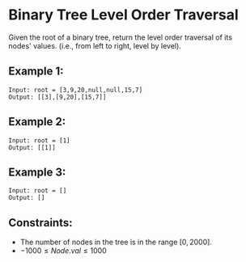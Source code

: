 # Binary Tree Level Order Traversal

Given the root of a binary tree, return the level order traversal of its  
nodes' values. (i.e., from left to right, level by level).

 

## Example 1:

    Input: root = [3,9,20,null,null,15,7]
    Output: [[3],[9,20],[15,7]]

## Example 2:

    Input: root = [1]
    Output: [[1]]

## Example 3:

    Input: root = []
    Output: []

 

## Constraints:

* The number of nodes in the tree is in the range $[0, 2000]$.
* $-1000 \le Node.val \le 1000$


